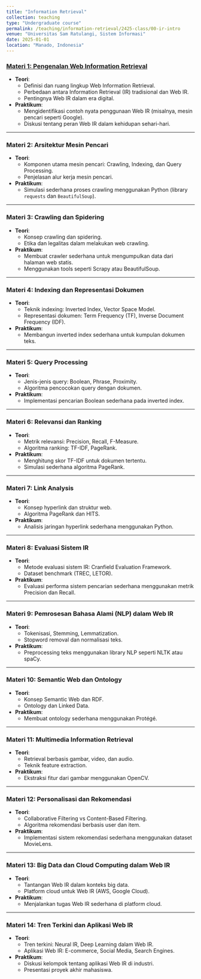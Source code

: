 ```yaml
---
title: "Information Retrieval"
collection: teaching
type: "Undergraduate course"
permalink: /teaching/information-retrieval/2425-class/00-ir-intro
venue: "Universitas Sam Ratulangi, Sistem Informasi"
date: 2025-01-01
location: "Manado, Indonesia"
---
```


### [Materi 1: Pengenalan Web Information Retrieval](01-ir-webir)

- **Teori**:
  - Definisi dan ruang lingkup Web Information Retrieval.
  - Perbedaan antara Information Retrieval (IR) tradisional dan Web IR.
  - Pentingnya Web IR dalam era digital.
- **Praktikum**:
  - Mengidentifikasi contoh nyata penggunaan Web IR (misalnya, mesin pencari seperti Google).
  - Diskusi tentang peran Web IR dalam kehidupan sehari-hari.

---

### **Materi 2: Arsitektur Mesin Pencari**

- **Teori**:
  - Komponen utama mesin pencari: Crawling, Indexing, dan Query Processing.
  - Penjelasan alur kerja mesin pencari.
- **Praktikum**:
  - Simulasi sederhana proses crawling menggunakan Python (library `requests` dan `BeautifulSoup`).

---

### **Materi 3: Crawling dan Spidering**

- **Teori**:
  - Konsep crawling dan spidering.
  - Etika dan legalitas dalam melakukan web crawling.
- **Praktikum**:
  - Membuat crawler sederhana untuk mengumpulkan data dari halaman web statis.
  - Menggunakan tools seperti Scrapy atau BeautifulSoup.

---

### **Materi 4: Indexing dan Representasi Dokumen**

- **Teori**:
  - Teknik indexing: Inverted Index, Vector Space Model.
  - Representasi dokumen: Term Frequency (TF), Inverse Document Frequency (IDF).
- **Praktikum**:
  - Membangun inverted index sederhana untuk kumpulan dokumen teks.

---

### **Materi 5: Query Processing**

- **Teori**:
  - Jenis-jenis query: Boolean, Phrase, Proximity.
  - Algoritma pencocokan query dengan dokumen.
- **Praktikum**:
  - Implementasi pencarian Boolean sederhana pada inverted index.

---

### **Materi 6: Relevansi dan Ranking**

- **Teori**:
  - Metrik relevansi: Precision, Recall, F-Measure.
  - Algoritma ranking: TF-IDF, PageRank.
- **Praktikum**:
  - Menghitung skor TF-IDF untuk dokumen tertentu.
  - Simulasi sederhana algoritma PageRank.

---

### **Materi 7: Link Analysis**

- **Teori**:
  - Konsep hyperlink dan struktur web.
  - Algoritma PageRank dan HITS.
- **Praktikum**:
  - Analisis jaringan hyperlink sederhana menggunakan Python.

---

### **Materi 8: Evaluasi Sistem IR**

- **Teori**:
  - Metode evaluasi sistem IR: Cranfield Evaluation Framework.
  - Dataset benchmark (TREC, LETOR).
- **Praktikum**:
  - Evaluasi performa sistem pencarian sederhana menggunakan metrik Precision dan Recall.

---

### **Materi 9: Pemrosesan Bahasa Alami (NLP) dalam Web IR**

- **Teori**:
  - Tokenisasi, Stemming, Lemmatization.
  - Stopword removal dan normalisasi teks.
- **Praktikum**:
  - Preprocessing teks menggunakan library NLP seperti NLTK atau spaCy.

---

### **Materi 10: Semantic Web dan Ontology**

- **Teori**:
  - Konsep Semantic Web dan RDF.
  - Ontology dan Linked Data.
- **Praktikum**:
  - Membuat ontology sederhana menggunakan Protégé.

---

### **Materi 11: Multimedia Information Retrieval**

- **Teori**:
  - Retrieval berbasis gambar, video, dan audio.
  - Teknik feature extraction.
- **Praktikum**:
  - Ekstraksi fitur dari gambar menggunakan OpenCV.

---

### **Materi 12: Personalisasi dan Rekomendasi**

- **Teori**:
  - Collaborative Filtering vs Content-Based Filtering.
  - Algoritma rekomendasi berbasis user dan item.
- **Praktikum**:
  - Implementasi sistem rekomendasi sederhana menggunakan dataset MovieLens.

---

### **Materi 13: Big Data dan Cloud Computing dalam Web IR**

- **Teori**:
  - Tantangan Web IR dalam konteks big data.
  - Platform cloud untuk Web IR (AWS, Google Cloud).
- **Praktikum**:
  - Menjalankan tugas Web IR sederhana di platform cloud.

---

### **Materi 14: Tren Terkini dan Aplikasi Web IR**

- **Teori**:
  - Tren terkini: Neural IR, Deep Learning dalam Web IR.
  - Aplikasi Web IR: E-commerce, Social Media, Search Engines.
- **Praktikum**:
  - Diskusi kelompok tentang aplikasi Web IR di industri.
  - Presentasi proyek akhir mahasiswa.
